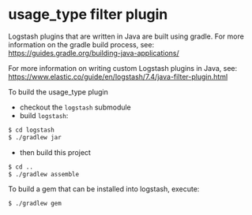 # usage_type filter plugin

Logstash plugins that are written in Java are built using gradle. For more information on the gradle build process, see: https://guides.gradle.org/building-java-applications/

For more information on writing custom Logstash plugins in Java, see: https://www.elastic.co/guide/en/logstash/7.4/java-filter-plugin.html

To build the usage_type plugin
 - checkout the `logstash` submodule
 - build `logstash`:
```bash
$ cd logstash
$ ./gradlew jar
```
 - then build this project
```bash
$ cd ..
$ ./gradlew assemble
```

To build a gem that can be installed into logstash, execute:
```bash
$ ./gradlew gem
```
